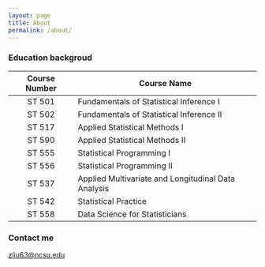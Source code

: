 ```yaml
---
layout: page
title: About
permalink: /about/
---
```


### Education backgroud

 Course Number | Course Name 
 :-------------: | ------------- 
 ST 501 | Fundamentals of Statistical Inference I  
 ST 502 | Fundamentals of Statistical Inference II
 ST 517 | Applied Statistical Methods I
 ST 590 | Applied Statistical Methods II 
 ST 555 | Statistical Programming I
 ST 556 | Statistical Programming II
 ST 537 | Applied Multivariate and Longitudinal Data Analysis
 ST 542 | Statistical Practice 
 ST 558 | Data Science for Statisticians

### Contact me

[zliu63@ncsu.edu](mailto:email@domain.com)

